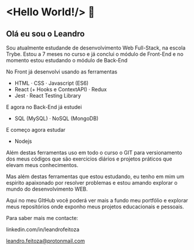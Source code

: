 # <Hello World!/> 👋

## Olá eu sou o Leandro

Sou atualmente estudande de desenvolvimento Web Full-Stack, na escola Trybe. Estou a 7 meses no curso e já conclui o módulo de Front-End e no momento estou estudando o módulo de Back-End

No Front já desenvolvi usando as ferramentas 

* HTML · CSS · Javascript (ES6)
* React (+ Hooks e ContextAPI) · Redux
* Jest · React Testing Library

E agora no Back-End já estudei 

* SQL (MySQL) · NoSQL (MongoDB)
 
 E começo agora estudar 
 
 * Nodejs
 
Além destas ferramentas uso em todo o curso o GIT para versionamento dos meus códigos que são exercicios diários e projetos práticos que elevam meus conhecimentos.

Mas além destas ferramentas que estou estudando, eu tenho em mim um espirito apaixonado por resolver problemas e estou amando explorar o mundo do desenvolvimento WEB.

Aqui no meu GItHub vocẽ poderá ver mais a fundo meu portfólio e explorar meus repositórios onde exponho meus projetos educacionais e pessoais.

Para saber mais me contacte:

linkedin.com/in/leandrofeitoza

leandro.feitoza@protonmail.com





<!--
**LeandroFeitozaGnu/LeandroFeitozaGnu** is a ✨ _special_ ✨ repository because its `README.md` (this file) appears on your GitHub profile.

Here are some ideas to get you started:

- 🔭 I’m currently working on ...
- 🌱 I’m currently learning ...
- 👯 I’m looking to collaborate on ...
- 🤔 I’m looking for help with ...
- 💬 Ask me about ...
- 📫 How to reach me: ...
- 😄 Pronouns: ...
- ⚡ Fun fact: ...
-->
